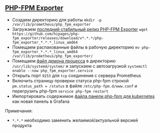 ## [PHP-FPM Exporter](https://github.com/hipages/php-fpm_exporter)
* Создаем директорию для работы `mkdir -p /var/lib/prometheus/php_fpm_exporter`
* Загружаем [последний стабильный релиз PHP-FPM Exporter](https://github.com/hipages/php-fpm_exporter/releases) `wget https://github.com/hipages/php-fpm_exporter/releases/download/v*.*.*/php-fpm_exporter_*.*.*_linux_amd64`
* Помещаем распакованные файлы в рабочую директорию `mv php-fpm_exporter_*.*.*_linux_amd64 /var/lib/prometheus/php_fpm_exporter/`
* Помещаем [файл демона процесса](https://github.com/shidenko97/prometheus-client-instruction/blob/master/php_fpm_exporter/php_fpm_exporter.service) в директорию `/usr/lib/systemd/system/` и запускаем с автозагрузкой `systemctl enable --now php_fpm_exporter.service`
* Открыть порт `9253` для `tcp` соединения с сервера Prometheus
* Включить страницу проверки статуса php-fpm строкой `pm.status_path = /status` в файле `/etc/php-fpm.d/www.conf` и перегрузить php-fpm `service php-fpm restart`
* Импортировать содержимое [файла панели php-fpm для kubernetes](https://grafana.com/api/dashboards/4912/revisions/1/download) как новая панель в Grafana

Примечания: 
- `*.*.*` необходимо заменить желаемой/актуальной версией продукта